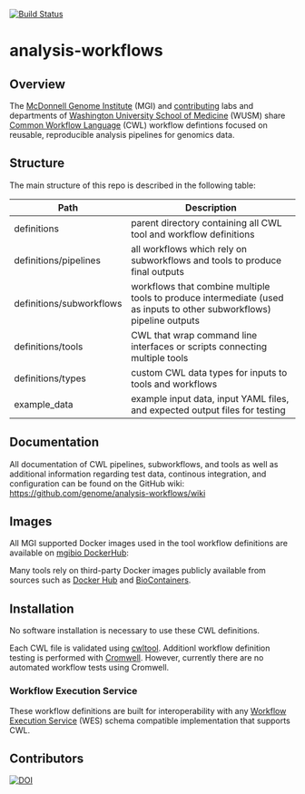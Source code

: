 [![Build Status](https://travis-ci.org/genome/analysis-workflows.svg?branch=master)](https://travis-ci.org/genome/analysis-workflows)

# analysis-workflows

## Overview
The [McDonnell Genome Institute](https://www.genome.wustl.edu/) (MGI) and [contributing](https://github.com/genome/analysis-workflows#contributors) labs and departments of [Washington University School of Medicine](https://medicine.wustl.edu/) (WUSM) share [Common Workflow Language](https://www.commonwl.org/) (CWL) workflow defintions focused on reusable, reproducible analysis pipelines for genomics data.  

## Structure

The main structure of this repo is described in the following table:

| Path | Description |
| --- | --- |
| definitions | parent directory containing all CWL tool and workflow definitions |
| definitions/pipelines | all workflows which rely on subworkflows and tools to produce final outputs |
| definitions/subworkflows | workflows that combine multiple tools to produce intermediate (used as inputs to other subworkflows) pipeline outputs |
| definitions/tools | CWL that wrap command line interfaces or scripts connecting multiple tools |
| definitions/types | custom CWL data types for inputs to tools and workflows |
| example_data | example input data, input YAML files, and expected output files for testing |

## Documentation

All documentation of CWL pipelines, subworkflows, and tools as well as additional information regarding test data, continous integration, and configuration can be found on the GitHub wiki:
https://github.com/genome/analysis-workflows/wiki

## Images

All MGI supported Docker images used in the tool workflow definitions are available on [mgibio DockerHub](https://hub.docker.com/u/mgibio/): 

Many tools rely on third-party Docker images publicly available from sources such as [Docker Hub](https://hub.docker.com) and [BioContainers](https://biocontainers.pro).

## Installation

No software installation is necessary to use these CWL definitions. 

Each CWL file is validated using [cwltool](https://github.com/common-workflow-language/cwltool). Additionl workflow definition testing is performed with [Cromwell](https://github.com/broadinstitute/cromwell). However, currently there are no automated workflow tests using Cromwell.

### Workflow Execution Service

These workflow definitions are built for interoperability with any [Workflow Execution Service](https://github.com/ga4gh/workflow-execution-service-schemas) (WES) schema compatible implementation that supports CWL.

## Contributors



[![DOI](https://zenodo.org/badge/64162512.svg)](https://zenodo.org/badge/latestdoi/64162512)

